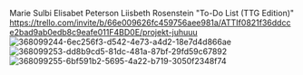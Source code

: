 Marie Sulbi
Elisabet Peterson
Liisbeth Rosenstein 
"To-Do List (TTG Edition)"
https://trello.com/invite/b/66e009626fc459756aee981a/ATTIf0821f36ddcce2bad9ab0edb8c9eafe011F4BD0E/projekt-juhuuu
![368099244-6ec256f3-d542-4e73-a4d2-18e7d4d866ae](https://github.com/user-attachments/assets/ec24c4f8-9f14-4e7a-b36f-c221e278f35f)
![368099253-dd8b9cd5-81dc-481a-87bf-29fd59c67892](https://github.com/user-attachments/assets/5ecb39e8-5f03-4d15-a4d5-e19c64fc5559)
![368099255-6bf591b2-5695-4a22-b719-3050f2348f74](https://github.com/user-attachments/assets/bb837d4f-72ec-48b0-b21a-ca09e6ad5966)
